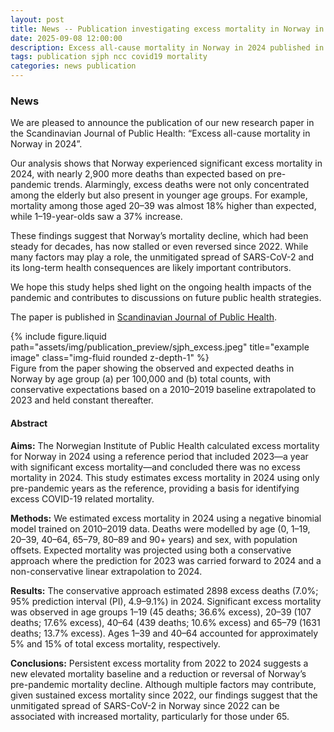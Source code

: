 ```yaml
---
layout: post
title: News -- Publication investigating excess mortality in Norway in 2024
date: 2025-09-08 12:00:00
description: Excess all-cause mortality in Norway in 2024 published in Scandinavian Journal of Public Health
tags: publication sjph ncc covid19 mortality
categories: news publication
---
```


### News

We are pleased to announce the publication of our new research paper in the Scandinavian Journal of Public Health: “Excess all-cause mortality in Norway in 2024”.

Our analysis shows that Norway experienced significant excess mortality in 2024, with nearly 2,900 more deaths than expected based on pre-pandemic trends. Alarmingly, excess deaths were not only concentrated among the elderly but also present in younger age groups. For example, mortality among those aged 20–39 was almost 18% higher than expected, while 1–19-year-olds saw a 37% increase.

These findings suggest that Norway’s mortality decline, which had been steady for decades, has now stalled or even reversed since 2022. While many factors may play a role, the unmitigated spread of SARS-CoV-2 and its long-term health consequences are likely important contributors.

We hope this study helps shed light on the ongoing health impacts of the pandemic and contributes to discussions on future public health strategies.

The paper is published in [Scandinavian Journal of Public Health](<https://journals.sagepub.com/doi/10.1177/14034948251371830>).

<div class="row">
    <div class="col-sm mt-3 mt-md-0">
        {% include figure.liquid path="assets/img/publication_preview/sjph_excess.jpeg" title="example image" class="img-fluid rounded z-depth-1" %}
    </div>
</div>
<div class="caption">
    Figure from the paper showing the observed and expected deaths in Norway by age group (a) per 100,000 and (b) total counts, with conservative expectations based on a 2010–2019 baseline extrapolated to 2023 and held constant thereafter.
</div>

#### Abstract

**Aims:**
The Norwegian Institute of Public Health calculated excess mortality for Norway in 2024 using a reference period that included 2023—a year with significant excess mortality—and concluded there was no excess mortality in 2024. This study estimates excess mortality in 2024 using only pre-pandemic years as the reference, providing a basis for identifying excess COVID-19 related mortality.

**Methods:**
We estimated excess mortality in 2024 using a negative binomial model trained on 2010–2019 data. Deaths were modelled by age (0, 1–19, 20–39, 40–64, 65–79, 80–89 and 90+ years) and sex, with population offsets. Expected mortality was projected using both a conservative approach where the prediction for 2023 was carried forward to 2024 and a non-conservative linear extrapolation to 2024.

**Results:**
The conservative approach estimated 2898 excess deaths (7.0%; 95% prediction interval (PI), 4.9–9.1%) in 2024. Significant excess mortality was observed in age groups 1–19 (45 deaths; 36.6% excess), 20–39 (107 deaths; 17.6% excess), 40–64 (439 deaths; 10.6% excess) and 65–79 (1631 deaths; 13.7% excess). Ages 1–39 and 40–64 accounted for approximately 5% and 15% of total excess mortality, respectively.

**Conclusions:**
Persistent excess mortality from 2022 to 2024 suggests a new elevated mortality baseline and a reduction or reversal of Norway’s pre-pandemic mortality decline. Although multiple factors may contribute, given sustained excess mortality since 2022, our findings suggest that the unmitigated spread of SARS-CoV-2 in Norway since 2022 can be associated with increased mortality, particularly for those under 65.